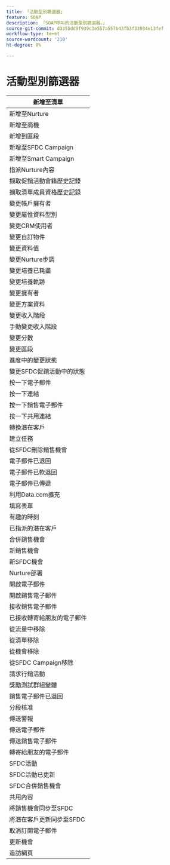 ```yaml
---
title: 「活動型別篩選器」
feature: SOAP
description: 「SOAP呼叫的活動型別篩選器。」
source-git-commit: d335bdd9f939c3e557a557b43fb3f33934e13fef
workflow-type: tm+mt
source-wordcount: '210'
ht-degree: 0%

---
```



# 活動型別篩選器

| 新增至清單 |
|-------------------------------------|
| 新增至Nurture |
| 新增至商機 |
| 新增到區段 |
| 新增至SFDC Campaign |
| 新增至Smart Campaign |
| 指派Nurture內容 |
| 擷取促銷活動會籍歷史記錄 |
| 擷取清單成員資格歷史記錄 |
| 變更帳戶擁有者 |
| 變更屬性資料型別 |
| 變更CRM使用者 |
| 變更自訂物件 |
| 變更資料值 |
| 變更Nurture步調 |
| 變更培養已耗盡 |
| 變更培養軌跡 |
| 變更擁有者 |
| 變更方案資料 |
| 變更收入階段 |
| 手動變更收入階段 |
| 變更分數 |
| 變更區段 |
| 進度中的變更狀態 |
| 變更SFDC促銷活動中的狀態 |
| 按一下電子郵件 |
| 按一下連結 |
| 按一下銷售電子郵件 |
| 按一下共用連結 |
| 轉換潛在客戶 |
| 建立任務 |
| 從SFDC刪除銷售機會 |
| 電子郵件已退回 |
| 電子郵件已軟退回 |
| 電子郵件已傳遞 |
| 利用Data.com擴充 |
| 填寫表單 |
| 有趣的時刻 |
| 已指派的潛在客戶 |
| 合併銷售機會 |
| 新銷售機會 |
| 新SFDC機會 |
| Nurture部署 |
| 開啟電子郵件 |
| 開啟銷售電子郵件 |
| 接收銷售電子郵件 |
| 已接收轉寄給朋友的電子郵件 |
| 從流量中移除 |
| 從清單移除 |
| 從機會移除 |
| 從SFDC Campaign移除 |
| 請求行銷活動 |
| 獎勵測試群組變體 |
| 銷售電子郵件已退回 |
| 分段核准 |
| 傳送警報 |
| 傳送電子郵件 |
| 傳送銷售電子郵件 |
| 轉寄給朋友的電子郵件 |
| SFDC活動 |
| SFDC活動已更新 |
| SFDC合併銷售機會 |
| 共用內容 |
| 將銷售機會同步至SFDC |
| 將潛在客戶更新同步至SFDC |
| 取消訂閱電子郵件 |
| 更新機會 |
| 造訪網頁 |
